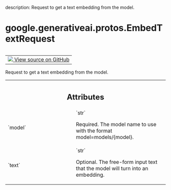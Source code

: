 description: Request to get a text embedding from the model.

<div itemscope itemtype="http://developers.google.com/ReferenceObject">
<meta itemprop="name" content="google.generativeai.protos.EmbedTextRequest" />
<meta itemprop="path" content="Stable" />
</div>

# google.generativeai.protos.EmbedTextRequest

<!-- Insert buttons and diff -->

<table class="tfo-notebook-buttons tfo-api nocontent" align="left">
<td>
  <a target="_blank" href="https://github.com/googleapis/google-cloud-python/tree/main/packages/google-ai-generativelanguage/google/ai/generativelanguage_v1beta/types/text_service.py#L286-L305">
    <img src="https://www.tensorflow.org/images/GitHub-Mark-32px.png" />
    View source on GitHub
  </a>
</td>
</table>



Request to get a text embedding from the model.

<!-- Placeholder for "Used in" -->




<!-- Tabular view -->
 <table class="responsive fixed orange">
<colgroup><col width="214px"><col></colgroup>
<tr><th colspan="2"><h2 class="add-link">Attributes</h2></th></tr>

<tr>
<td>
`model`<a id="model"></a>
</td>
<td>
`str`

Required. The model name to use with the
format model=models/{model}.
</td>
</tr><tr>
<td>
`text`<a id="text"></a>
</td>
<td>
`str`

Optional. The free-form input text that the
model will turn into an embedding.
</td>
</tr>
</table>



